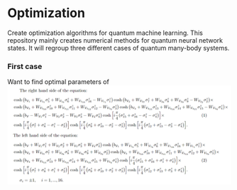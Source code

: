 # Optimization
Create optimization algorithms for quantum machine learning.
This repository mainly creates numerical methods for quantum neural network states. It will regroup three different cases of quantum many-body systems.

### First case
Want to find optimal parameters of
![Example Image](equation.PNG)

